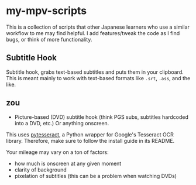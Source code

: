 # my-mpv-scripts

This is a collection of scripts that other Japanese learners who use a similar workflow to me may find helpful. I add features/tweak the code as I find bugs, or think of more functionality. 



## Subtitle Hook

Subtitle hook, grabs text-based subtitles and puts them in your clipboard. This is meant mainly to  work with text-based formats like `.srt`, `.ass`, and the like.


## zou
- Picture-based (DVD) subtitle hook (think PGS subs, subtitles hardcoded into a DVD, etc.)  Or anything onscreen. 


This uses [pytesseract](https://github.com/madmaze/pytesseract), a Python wrapper for Google's Tesseract OCR library. Therefore, make sure to follow the install guide in its README. 

Your mileage may vary on a ton of factors: 
- how much is onscreen at any given moment
- clarity of background
- pixelation of subtitles (this can be a problem when watching DVDs) 

